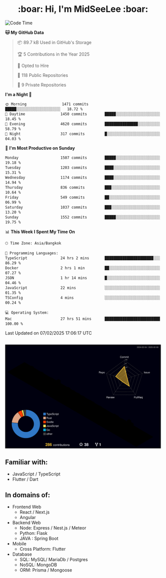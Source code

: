<h1 align="center"> :boar: Hi, I'm MidSeeLee :boar:</h1>
 
<!--START_SECTION:waka-->
![Code Time](http://img.shields.io/badge/Code%20Time-2%2C469%20hrs%2059%20mins-blue)

**🐱 My GitHub Data** 

> 📦 89.7 kB Used in GitHub's Storage 
 > 
> 🏆 5 Contributions in the Year 2025
 > 
> 💼 Opted to Hire
 > 
> 📜 118 Public Repositories 
 > 
> 🔑 9 Private Repositories 
 > 
**I'm a Night 🦉** 

```text
🌞 Morning                1471 commits        █████░░░░░░░░░░░░░░░░░░░░   18.72 % 
🌆 Daytime                1450 commits        █████░░░░░░░░░░░░░░░░░░░░   18.45 % 
🌃 Evening                4620 commits        ███████████████░░░░░░░░░░   58.79 % 
🌙 Night                  317 commits         █░░░░░░░░░░░░░░░░░░░░░░░░   04.03 % 
```
📅 **I'm Most Productive on Sunday** 

```text
Monday                   1507 commits        █████░░░░░░░░░░░░░░░░░░░░   19.18 % 
Tuesday                  1203 commits        ████░░░░░░░░░░░░░░░░░░░░░   15.31 % 
Wednesday                1174 commits        ████░░░░░░░░░░░░░░░░░░░░░   14.94 % 
Thursday                 836 commits         ███░░░░░░░░░░░░░░░░░░░░░░   10.64 % 
Friday                   549 commits         ██░░░░░░░░░░░░░░░░░░░░░░░   06.99 % 
Saturday                 1037 commits        ███░░░░░░░░░░░░░░░░░░░░░░   13.20 % 
Sunday                   1552 commits        █████░░░░░░░░░░░░░░░░░░░░   19.75 % 
```


📊 **This Week I Spent My Time On** 

```text
🕑︎ Time Zone: Asia/Bangkok

💬 Programming Languages: 
TypeScript               24 hrs 2 mins       ██████████████████████░░░   86.29 % 
Docker                   2 hrs 1 min         ██░░░░░░░░░░░░░░░░░░░░░░░   07.27 % 
JSON                     1 hr 14 mins        █░░░░░░░░░░░░░░░░░░░░░░░░   04.46 % 
JavaScript               22 mins             ░░░░░░░░░░░░░░░░░░░░░░░░░   01.35 % 
TSConfig                 4 mins              ░░░░░░░░░░░░░░░░░░░░░░░░░   00.24 % 

💻 Operating System: 
Mac                      27 hrs 51 mins      █████████████████████████   100.00 % 
```


 Last Updated on 07/02/2025 17:06:17 UTC
<!--END_SECTION:waka-->

##

![](./profile-3d-contrib/profile-night-rainbow.svg)

## Familiar with:
- JavaScript / TypeScript
- Flutter / Dart

## In domains of:
- Frontend Web
  - React / Next.js
  - Angular
- Backend Web
  - Node: Express / Nest.js / Meteor
  - Python: Flask
  - JAVA : Spring Boot
- Mobile
  - Cross Platform: Flutter
- Database
  - SQL: MySQL/ MariaDb / Postgres
  - NoSQL: MongoDB
  - ORM: Prisma / Mongoose
